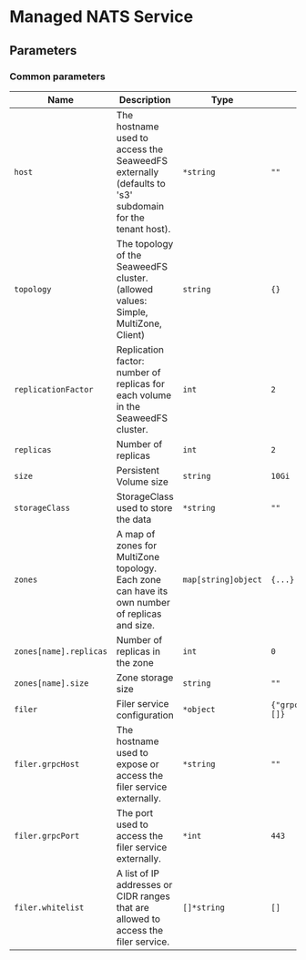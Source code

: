 # Managed NATS Service

## Parameters

### Common parameters

| Name                   | Description                                                                                            | Type                | Value                                           |
| ---------------------- | ------------------------------------------------------------------------------------------------------ | ------------------- | ----------------------------------------------- |
| `host`                 | The hostname used to access the SeaweedFS externally (defaults to 's3' subdomain for the tenant host). | `*string`           | `""`                                            |
| `topology`             | The topology of the SeaweedFS cluster. (allowed values: Simple, MultiZone, Client)                     | `string`            | `{}`                                            |
| `replicationFactor`    | Replication factor: number of replicas for each volume in the SeaweedFS cluster.                       | `int`               | `2`                                             |
| `replicas`             | Number of replicas                                                                                     | `int`               | `2`                                             |
| `size`                 | Persistent Volume size                                                                                 | `string`            | `10Gi`                                          |
| `storageClass`         | StorageClass used to store the data                                                                    | `*string`           | `""`                                            |
| `zones`                | A map of zones for MultiZone topology. Each zone can have its own number of replicas and size.         | `map[string]object` | `{...}`                                         |
| `zones[name].replicas` | Number of replicas in the zone                                                                         | `int`               | `0`                                             |
| `zones[name].size`     | Zone storage size                                                                                      | `string`            | `""`                                            |
| `filer`                | Filer service configuration                                                                            | `*object`           | `{"grpcHost":"","grpcPort":443,"whitelist":[]}` |
| `filer.grpcHost`       | The hostname used to expose or access the filer service externally.                                    | `*string`           | `""`                                            |
| `filer.grpcPort`       | The port used to access the filer service externally.                                                  | `*int`              | `443`                                           |
| `filer.whitelist`      | A list of IP addresses or CIDR ranges that are allowed to access the filer service.                    | `[]*string`         | `[]`                                            |

